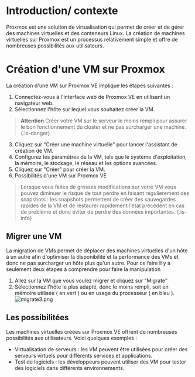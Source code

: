 # Introduction/ contexte
Proxmox est une solution de virtualisation qui permet de créer et de gérer des machines virtuelles et des conteneurs Linux. La création de machines virtuelles sur Proxmox est un processus relativement simple et offre de nombreuses possibilités aux utilisateurs.

# Création d'une VM sur Proxmox 
La création d'une VM sur Proxmox VE implique les étapes suivantes :

1. Connectez-vous à l'interface web de Proxmox VE en utilisant un navigateur web.
2. Sélectionnez l'hôte sur lequel vous souhaitez créer la VM.
>**Attention**
>Créer votre VM sur le serveur le moins rempli pour assurer le bon fonctionnement du cluster et ne pas surcharger une machine.
{.is-danger}
3. Cliquez sur "Créer une machine virtuelle" pour lancer l'assistant de création de VM.
4. Configurez les paramètres de la VM, tels que le système d'exploitation, la mémoire, le stockage, le réseau et les options avancées.
5. Cliquez sur "Créer" pour créer la VM.
6. Possibilités d'une VM sur Proxmox VE
> Lorsque vous faites de grosses modifications sur votre VM vous pouvez diminuer le risque de tout perdre en faisant régulierement des snapshots : les snapshots permettent de créer des sauvegardes rapides de la VM et de restaurer rapidement l'état précédent en cas de problème et donc éviter de perdre des données importantes.
{.is-info}

## Migrer une VM
La migration de VMs permet de déplacer des machines virtuelles d'un hôte à un autre afin d'optimiser la disponibilité et la performance des VMs et donc ne pas surcharger un hôte plus qu'un autre.
Pour ce faire il y a seulement deux étapes à comprendre pour faire la manipulation
1. Allez sur la VM que vous voulez migrer et cliquez sur "Migrate"
1. Sélectionnez l'hôte le plus adapté, donc le moins rempli, soit en mémoire utilisée ( en vert ) ou en usage du processeur ( en bleu ).
![migrate3.png](/img/migrate3.png)
## Les possibilitées
Les machines virtuelles créées sur Proxmox VE offrent de nombreuses possibilités aux utilisateurs.
Voici quelques exemples :
- Virtualisation de serveurs : les VM peuvent être utilisées pour créer des serveurs virtuels pour différents services et applications.
- Test de logiciels : les développeurs peuvent utiliser des VM pour tester des logiciels dans différents environnements.
